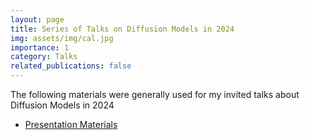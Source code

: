 ```yaml
---
layout: page
title: Series of Talks on Diffusion Models in 2024
img: assets/img/cal.jpg
importance: 1
category: Talks
related_publications: false
---
```


The following materials were generally used for my invited talks about Diffusion Models in 2024
- [Presentation Materials](https://github.com/ChiehHsinJesseLai/SeriesTalksDiffusionModels2024)
